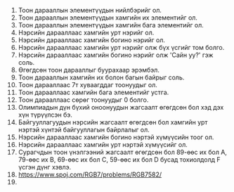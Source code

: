 1. Тоон дарааллын элементүүдын нийлбэрийг ол.
2. Тоон дарааллын элементүүдын хамгийн их элементийг ол.
3. Тоон дарааллын элементүүдын хамгийн бага элементийг ол.
4. Нэрсийн дарааллаас хамгийн урт нэрийг ол.
5. Нэрсийн дарааллаас хамгийн богино нэрийг ол.
6. Нэрсийн дарааллаас хамгийн урт нэрийг олж бүх үсгийг том болго.
7. Нэрсийн дарааллаас хамгийн богино нэрийг олж 'Сайн уу?' гэж соль.
9. Өгөгдсөн тоон дарааллыг буурахаар эрэмбэл.
10. Тоон дарааллын хамгийн их болон багын байрыг соль.
11. Тоон дарааллаас 7т хуваагддаг тоонуудыг ол.
12. Тоон дарааллаас хамгийн бага элементийг устга.
13. Тоон дарааллаас сөрөг тоонуудыг 0 болго.
14. Олимпиадын дүн бүхий оноонуудын жагсаалт өгөгдсөн бол хэд дэх хүн түрүүлсэн бэ.
15. Байгууллагуудын нэрсийн жагсаалт өгөгдсөн бол хамгийн урт нэртэй
  хүнтэй байгууллагын байрлалыг ол.
16. Нэрсийн дарааллаас хамгийн богино нэртэй хүмүүсийн тоог ол.
17. Нэрсийн дарааллаас хамгийн урт нэртэй хүмүүсийг ол.
18. Сурагчдын тоон үнэлгээний жагсаалт өгөгдсөн бол 89-өөс их бол А, 79-өөс их В, 69-өөс их бол С, 59-өөс их бол D бусад тохиолдолд F үсгэн дүнг хэвлэ.
19. https://www.spoj.com/RGB7/problems/RGB7582/
20. 
